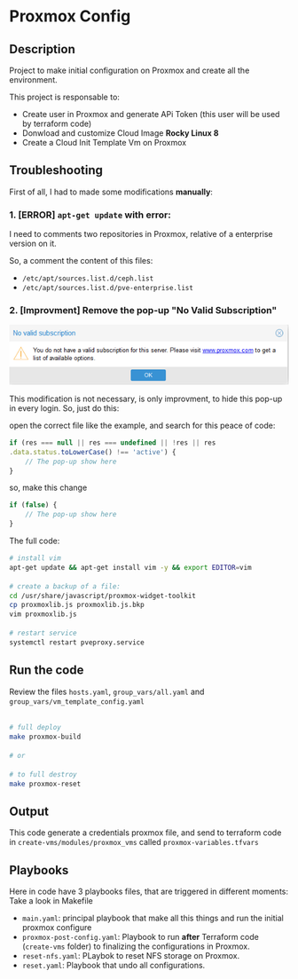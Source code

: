# Proxmox Config

## Description
Project to make initial configuration on Proxmox and create all the environment.

This project is responsable to:

- Create user in Proxmox and generate APi Token (this user will be used by terraform code)
- Donwload and customize Cloud Image **Rocky Linux 8**
- Create a Cloud Init Template Vm on Proxmox

## Troubleshooting
First of all, I had to made some modifications **manually**:

### 1. [ERROR] `apt-get update` with error:
I need to comments two repositories in Proxmox, relative of a enterprise version on it.

So, a comment the content of this files:
- `/etc/apt/sources.list.d/ceph.list`
- `/etc/apt/sources.list.d/pve-enterprise.list`

### 2. [Improvment] Remove the pop-up "No Valid Subscription"

![alt Proxmox pop-up no valid subscription](../images/proxmox-no-valid-subscription.png "Proxmox pop-up no valid subscription")

This modification is not necessary, is only improvment, to hide this pop-up in every login.
So, just do this:

open the correct file like the example, and search for this peace of code:
```javascript
if (res === null || res === undefined || !res || res
.data.status.toLowerCase() !== 'active') {
    // The pop-up show here
}
```

so, make this change
```javascript
if (false) {
    // The pop-up show here
}
```

The full code:
```bash
# install vim
apt-get update && apt-get install vim -y && export EDITOR=vim

# create a backup of a file:
cd /usr/share/javascript/proxmox-widget-toolkit
cp proxmoxlib.js proxmoxlib.js.bkp
vim proxmoxlib.js

# restart service
systemctl restart pveproxy.service
```

## Run the code

Review the files `hosts.yaml`,  `group_vars/all.yaml` and `group_vars/vm_template_config.yaml`

```bash

# full deploy
make proxmox-build

# or

# to full destroy
make proxmox-reset
```

## Output
This code generate a credentials proxmox file, and send to terraform code in `create-vms/modules/proxmox_vms` called `proxmox-variables.tfvars`

## Playbooks

Here in code have 3 playbooks files, that are triggered in different moments:
Take a look in Makefile

- `main.yaml`: principal playbook that make all this things and run the initial proxmox configure
- `proxmox-post-config.yaml`: Playbook to run **after** Terraform code (`create-vms` folder) to finalizing the configurations in Proxmox.
- `reset-nfs.yaml`: PLaybok to reset NFS storage on Proxmox.
- `reset.yaml`: Playbook that undo all configurations.
